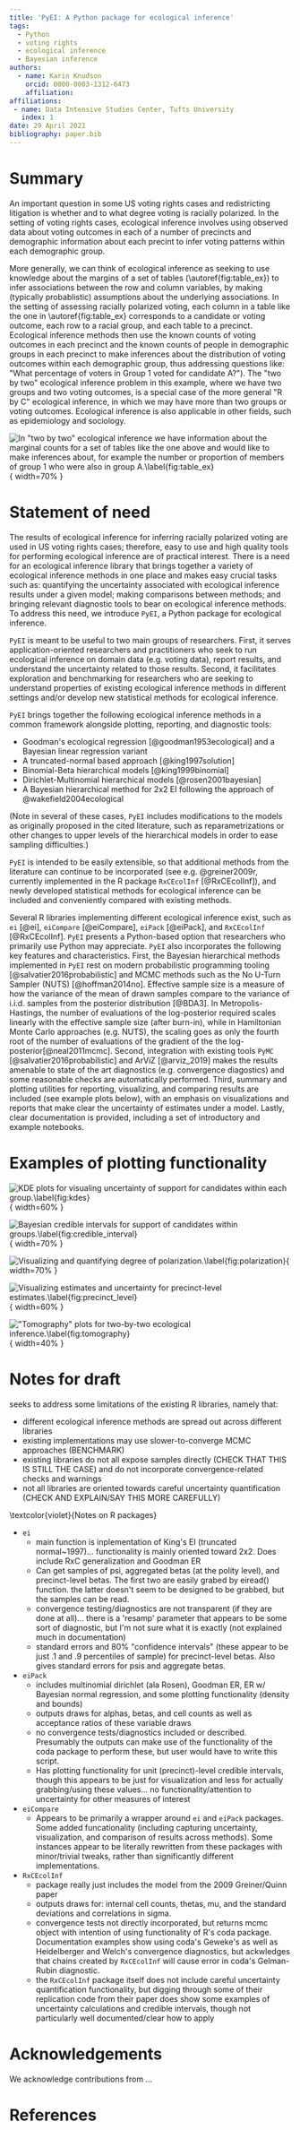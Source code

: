```yaml
---
title: 'PyEI: A Python package for ecological inference'
tags:
  - Python
  - voting rights
  - ecological inference
  - Bayesian inference
authors:
  - name: Karin Knudson
    orcid: 0000-0003-1312-6473
    affiliation: 
affiliations:
 - name: Data Intensive Studies Center, Tufts University
   index: 1
date: 29 April 2021
bibliography: paper.bib
---
```


# Summary

An important question in some US voting rights cases and
redistricting litigation is whether and to what degree voting is racially polarized.
In the setting of voting rights cases, ecological inference involves using
observed data about voting outcomes in each of a number of precincts and demographic information
about each precint to infer voting patterns within each demographic group.

More generally, we can think of ecological inference as seeking to use knowledge about the margins of a set of tables (\autoref{fig:table_ex}) to infer associations between the row and column variables, by making (typically probablistic) assumptions about the underlying associations. In the setting of assessing racially polarized voting, each column in a table like the one in \autoref{fig:table_ex} corresponds to a candidate or voting outcome, each row to a racial group, and each table to a precinct. Ecological inference methods then use the known counts of voting outcomes in each precinct and the known counts of people in demographic groups in each precinct to make inferences about the distribution of voting outcomes within each demographic group, thus addressing questions like: "What percentage of voters in Group 1 voted for candidate A?"). The "two by two" ecological inference problem in this example, where we have two groups and two voting outcomes, is a special case of the more general "R by C" ecological inference, in which we may have more than two groups or voting outcomes.
Ecological inference is also applicable in other fields, such as epidemiology and sociology.

![In "two by two" ecological inference we have information about the marginal counts for a set of tables like the one above and would like to make inferences about, for example the number or proportion of members of group 1 who were also in group A.\label{fig:table_ex}](figs/table_ex.png){ width=70% }

# Statement of need

The results of ecological inference for inferring racially polarized voting are used in
US voting rights cases; therefore, easy to use and high quality tools for performing ecological inference are of practical interest. There is a need for an ecological inference library that 
brings together a variety of ecological inference methods in one place and makes easy
crucial tasks such as: quantifying the uncertainty associated with ecological inference
results under a given model; making comparisons between methods; and bringing relevant 
diagnostic tools to bear on ecological inference methods. To address this need, 
we introduce `PyEI`, a Python package for ecological inference. 

`PyEI` is meant to be useful to two main groups of researchers. First, it serves application-oriented researchers and practitioners who seek to run ecological inference on domain data (e.g. voting data), report results, and understand the uncertainty related to those results.
Second, it facilitates exploration and benchmarking for researchers who are seeking to understand properties of existing
ecological inference methods in different settings and/or develop new statistical methods for ecological inference.

`PyEI` brings together the following ecological inference methods in a common framework alongside plotting, reporting, and diagnostic tools:

- Goodman's ecological regression [@goodman1953ecological] and a Bayesian linear regression variant
- A truncated-normal based approach [@king1997solution]
- Binomial-Beta hierarchical models [@king1999binomial]
- Dirichlet-Multinomial hierarchical models [@rosen2001bayesian]
- A Bayesian hierarchical method for 2x2 EI following the approach of @wakefield2004ecological

(Note in several of these cases, `PyEI` includes modifications to the models as originally proposed in the cited literature, such as reparametrizations or other changes to upper levels of the hierarchical models in order to ease sampling difficulties.)

`PyEI` is intended to be easily extensible, so that additional methods from the literature can continue to be incorporated (see e.g. @greiner2009r, currently implemented in the R package `RxCEcolInf` [@RxCEcolInf]), and newly developed statistical methods for ecological inference can be included and conveniently compared with existing methods.

Several R libraries implementing different ecological inference exist, such as `ei` [@ei], `eiCompare` [@eiCompare], `eiPack` [@eiPack], and `RxCEcolInf` [@RxCEcolInf]. `PyEI` presents a Python-based option that researchers who primarily use Python may appreciate. `PyEI` also 
incorporates the following key features and characteristics. First, the Bayesian hierarchical methods implemented in `PyEI` rest on modern probabilistic programming tooling [@salvatier2016probabilistic] and MCMC methods such as the No U-Turn Sampler (NUTS) [@hoffman2014no]. Effective sample size is a measure of how the variance of the mean of drawn samples compare to the variance of i.i.d. samples from the posterior distribution [@BDA3].
In Metropolis-Hastings, the number of evaluations of the log-posterior required scales linearly with the effective sample size (after burn-in), while in Hamiltonian Monte Carlo approaches (e.g. NUTS), the scaling goes as only the fourth root of the number of evaluations of the gradient of the the log-posterior[@neal2011mcmc].
 Second, integration with existing tools `PyMC` [@salvatier2016probabilistic] and ArViZ [@arviz_2019] makes the results amenable to state of the art diagnostics (e.g. convergence diagostics) and some reasonable checks are automatically performed. Third, summary and plotting utilities for reporting, visualizing, and comparing results are included (see example plots below), with an emphasis on visualizations and reports that make clear the uncertainty of estimates under a model. Lastly, clear documentation is provided, including a set of introductory and example notebooks.

# Examples of plotting functionality

![KDE plots for visualing uncertainty of support for candidates within each group.\label{fig:kdes}](figs/kdes.png){ width=60% } 

![Bayesian credible intervals for support of candidates within groups.\label{fig:credible_interval}](figs/credible_interval.png){ width=70% }

![Visualizing and quantifying degree of polarization.\label{fig:polarization}](figs/polarization.png){ width=70% }

![Visualizing estimates and uncertainty for precinct-level estimates.\label{fig:precinct_level}](figs/precinct_level.png){ width=60% }

!["Tomography" plots for two-by-two ecological inference.\label{fig:tomography}](figs/tomography.png){ width=40% }

# Notes for draft
seeks to address some limitations of the existing R libraries, namely that:

- different ecological inference methods are spread out across different libraries
- existing implementations may use slower-to-converge MCMC approaches (BENCHMARK)
- existing libraries do not all expose samples directly (CHECK THAT THIS IS STILL THE CASE) and do not incorporate convergence-related checks and warnings
- not all libraries are oriented towards careful uncertainty quantification (CHECK AND EXPLAIN/SAY THIS MORE CAREFULLY)

\textcolor{violet}{Notes on R packages}

  - `ei`
    - main function is inplementation of King's EI (truncated normal~1997)... functionality is mainly oriented toward 2x2.  Does include RxC generalization and Goodman ER
    - Can get samples of psi, aggregated betas (at the polity level), and precinct-level betas.  The first two are easily grabed by eiread() function.  the latter doesn't seem to be designed to be grabbed, but the samples can be read.
    - convergence testing/diagnostics are not transparent (if they are done at all)... there is a 'resamp' parameter that appears to be some sort of diagnostic, but I'm not sure what it is exactly (not explained much in documentation)
    - standard errors and 80% "confidence intervals" (these appear to be just .1 and .9 percentiles of sample) for precinct-level betas.  Also gives standard errors for psis and aggregate betas.
  - `eiPack`
    - includes multinomial dirichlet (ala Rosen), Goodman ER, ER w/ Bayesian normal regression, and some plotting functionality (density and bounds)
    - outputs draws for alphas, betas, and cell counts as well as acceptance ratios of these variable draws
    - no convergence tests/diagnostics included or described.  Presumably the outputs can make use of the functionality of the coda package to perform these, but user would have to write this script.
    - Has plotting functionality for unit (precinct)-level credible intervals, though this appears to be just for visualization and less for actually grabbing/using these values... no functionality/attention to uncertainty for other measures of interest
  - `eiCompare`
    - Appears to be primarily a wrapper around `ei` and `eiPack` packages.  Some added funcationality (including capturing uncertainty, visualization, and comparison of results across methods).  Some instances appear to be literally rewritten from these packages with minor/trivial tweaks, rather than significantly different implementations.
  - `RxCEcolInf`
    - package really just includes the model from the 2009 Greiner/Quinn paper
    - outputs draws for: internal cell counts, thetas, mu, and the standard deviations and correlations in sigma.
    - convergence tests not directly incorporated, but returns mcmc object with intention of using functionality of R's coda package.  Documentation examples show using coda's Geweke's as well as Heidelberger and Welch's convergence diagnostics, but ackwledges that chains created by `RxCEcolInf` will cause error in coda's Gelman-Rubin diagnostic.
    - the `RxCEcolInf` package itself does not include careful uncertainty quantification functionality, but digging through some of their replication code from their paper does show some examples of uncertainty calculations and credible intervals, though not particularly well documented/clear how to apply


# Acknowledgements

We acknowledge contributions from ...

# References

